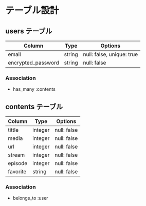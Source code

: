 # テーブル設計

## users テーブル

| Column                | Type    | Options                   |
| --------------------- | ------- | ------------------------- |
| email                 | string  | null: false, unique: true |
| encrypted_password    | string  | null: false               |


### Association

- has_many :contents


## contents テーブル

| Column             | Type       | Options                        |
| ------------------ | ---------- | ------------------------------ |
| tittle             | integer    | null: false                    |
| media              | integer    | null: false                    |
| url                | integer    | null: false                    |
| stream             | integer    | null: false                    |
| episode            | integer    | null: false                    |
| favorite           | string     | null: false                    |


### Association

- belongs_to :user

